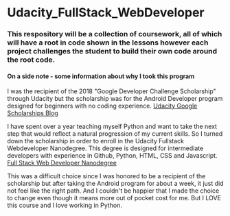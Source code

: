# Udacity_FullStack_WebDeveloper

### This respository will be a collection of coursework, all of which will have a root in code shown in the lessons however each project challenges the student to build their own code around the root code. 

#### On a side note - some information about why I took this program

I was the recipient of the 2018 "Google Developer Challenge Scholarship" 
through Udacity but the scholarship was for the Android Developer 
program designed for beginners with no coding experience.
[Udacity Google Scholarships Blog](https://blog.udacity.com/2017/10/udacity-google-announce-50000-new-scholarships.html)

I have spent over a year teaching myself Python and want to take the 
next step that would reflect a natural progression of my current skills. 
So I turned down the scholarship in order to enroll in the Udacity Fullstack Webdeveloper
Nanodegree. This degree is designed for intermediate developers with experience in 
Github, Python, HTML, CSS and Javascript. 
[Full Stack Web Developer Nanodegree](https://www.udacity.com/course/full-stack-web-developer-nanodegree--nd004)

This was a difficult choice since I was honored to be a recipient of the scholarship but after taking the Android program for about a week, it just did not feel like the right path.  And I couldn't be happier that I made the choice to change even though it means more out of pocket cost for me.  But I LOVE this course and I love working in Python.  


